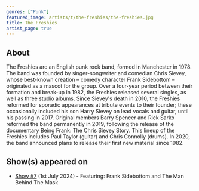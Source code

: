```yaml
---
genres: ["Punk"]
featured_image: artists/t/the-freshies/the-freshies.jpg
title: The Freshies
artist_page: true
---
```

## About

The Freshies are an English punk rock band, formed in Manchester in 1978. The band was founded by singer-songwriter and comedian Chris Sievey, whose best-known creation – comedy character Frank Sidebottom – originated as a mascot for the group.
Over a four-year period between their formation and break-up in 1982, the Freshies released several singles, as well as three studio albums.
Since Sievey's death in 2010, the Freshies reformed for sporadic appearances at tribute events to their founder; these occasionally included his son Harry Sievey on lead vocals and guitar, until his passing in 2017.
Original members Barry Spencer and Rick Sarko reformed the band permanently in 2019, following the release of the documentary Being Frank: The Chris Sievey Story. This lineup of the Freshies includes Paul Taylor (guitar) and Chris Connolly (drums). In 2020, the band announced plans to release their first new material since 1982.

## Show(s) appeared on

- [Show #7](/shows/featuring-frank-sidebottom-and-the-man-behind-the-mask/) (1st July 2024) - Featuring: Frank Sidebottom and The Man Behind The Mask

